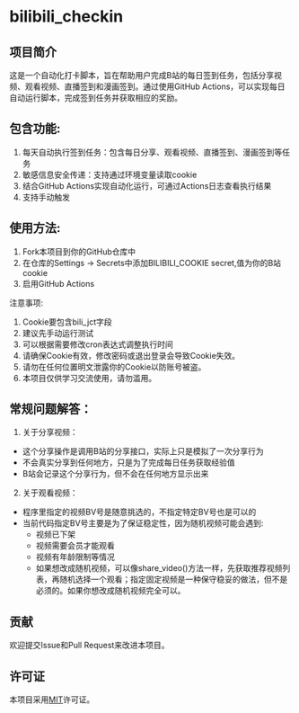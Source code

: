 # bilibili_checkin

## 项目简介
这是一个自动化打卡脚本，旨在帮助用户完成B站的每日签到任务，包括分享视频、观看视频、直播签到和漫画签到。通过使用GitHub Actions，可以实现每日自动运行脚本，完成签到任务并获取相应的奖励。  

## 包含功能:
1. 每天自动执行签到任务：包含每日分享、观看视频、直播签到、漫画签到等任务  
2. 敏感信息安全传递：支持通过环境变量读取cookie  
3. 结合GitHub Actions实现自动化运行，可通过Actions日志查看执行结果   
4. 支持手动触发   

## 使用方法:
1. Fork本项目到你的GitHub仓库中   
2. 在仓库的Settings -> Secrets中添加BILIBILI_COOKIE secret,值为你的B站cookie   
3. 启用GitHub Actions   


注意事项:  
1. Cookie要包含bili_jct字段  
2. 建议先手动运行测试  
3. 可以根据需要修改cron表达式调整执行时间  
4. 请确保Cookie有效，修改密码或退出登录会导致Cookie失效。  
5. 请勿在任何位置明文泄露你的Cookie以防账号被盗。  
6. 本项目仅供学习交流使用，请勿滥用。  


## 常规问题解答：  
1. 关于分享视频：  
- 这个分享操作是调用B站的分享接口，实际上只是模拟了一次分享行为  
- 不会真实分享到任何地方，只是为了完成每日任务获取经验值  
- B站会记录这个分享行为，但不会在任何地方显示出来  

2. 关于观看视频：  
- 程序里指定的视频BV号是随意挑选的，不指定特定BV号也是可以的  
- 当前代码指定BV号主要是为了保证稳定性，因为随机视频可能会遇到:  
  - 视频已下架  
  - 视频需要会员才能观看   
  - 视频有年龄限制等情况  
  - 如果想改成随机视频，可以像share_video()方法一样，先获取推荐视频列表，再随机选择一个观看；指定固定视频是一种保守稳妥的做法，但不是必须的。如果你想改成随机视频完全可以。  


## 贡献
欢迎提交Issue和Pull Request来改进本项目。  

## 许可证
本项目采用[MIT](./LICENSE)许可证。  
